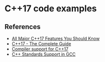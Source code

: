 # C++17 code examples

## References
* [All Major C++17 Features You Should Know](https://www.cppstories.com/2017/01/cpp17features/)
* [C++17 - The Complete Guide](https://www.cppstd17.com/)
* [Compiler support for C++17](https://en.cppreference.com/w/cpp/compiler_support/17)
* [C++ Standards Support in GCC](https://gcc.gnu.org/projects/cxx-status.html)
